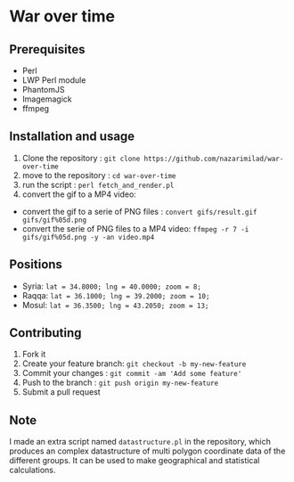 # War over time
## Prerequisites
* Perl
* LWP Perl module
* PhantomJS
* Imagemagick
* ffmpeg
## Installation and usage
1. Clone the repository          : `git clone https://github.com/nazarimilad/war-over-time`
2. move to the repository        : `cd war-over-time`
3. run the script		         : `perl fetch_and_render.pl`
4. convert the gif to a MP4 video:
  - convert the gif to a serie of PNG files      : `convert gifs/result.gif gifs/gif%05d.png`
  - convert the serie of PNG files to a MP4 video: `ffmpeg -r 7 -i gifs/gif%05d.png -y -an video.mp4`
## Positions
* Syria: `lat = 34.8000; lng = 40.0000; zoom = 8;`
* Raqqa: `lat = 36.1000; lng = 39.2000; zoom = 10;`
* Mosul: `lat = 36.3500; lng = 43.2050; zoom = 13;`
## Contributing
1. Fork it
2. Create your feature branch: `git checkout -b my-new-feature`
3. Commit your changes       : `git commit -am 'Add some feature'`
4. Push to the branch        : `git push origin my-new-feature`
5. Submit a pull request
## Note
I made an extra script named `datastructure.pl` in the repository, which produces an complex datastructure of multi polygon coordinate data of the different groups. It can be used to make geographical and statistical calculations.